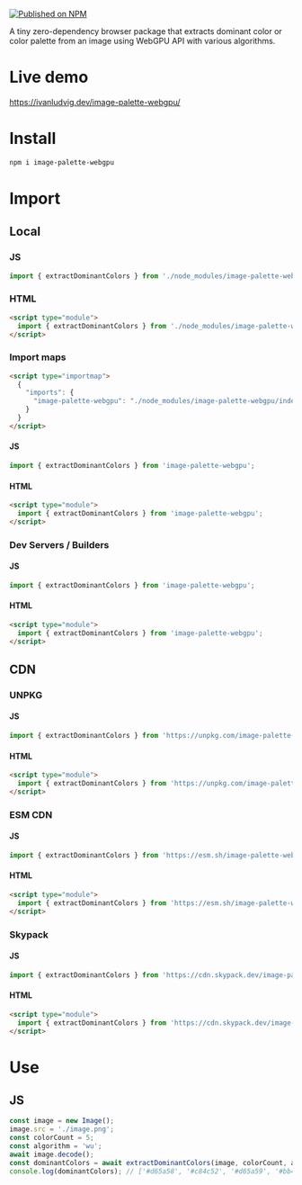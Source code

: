 [![Published on NPM](https://img.shields.io/npm/v/image-palette-webgpu.svg)](https://npmjs.com/package/image-palette-webgpu)

A tiny zero-dependency browser package that extracts dominant color or color palette from an image using WebGPU API with various algorithms.

# Live demo

https://ivanludvig.dev/image-palette-webgpu/

# Install

```sh
npm i image-palette-webgpu
```

# Import

## Local

### JS

```js
import { extractDominantColors } from './node_modules/image-palette-webgpu/index.js';
```

### HTML

```html
<script type="module">
  import { extractDominantColors } from './node_modules/image-palette-webgpu/index.js';
</script>
```

### Import maps

```html
<script type="importmap">
  {
    "imports": {
      "image-palette-webgpu": "./node_modules/image-palette-webgpu/index.js"
    }
  }
</script>
```

#### JS

```js
import { extractDominantColors } from 'image-palette-webgpu';
```

#### HTML

```html
<script type="module">
  import { extractDominantColors } from 'image-palette-webgpu';
</script>
```

### Dev Servers / Builders

#### JS

```js
import { extractDominantColors } from 'image-palette-webgpu';
```

#### HTML

```html
<script type="module">
  import { extractDominantColors } from 'image-palette-webgpu';
</script>
```

## CDN

### UNPKG

#### JS

```js
import { extractDominantColors } from 'https://unpkg.com/image-palette-webgpu';
```

#### HTML

```html
<script type="module">
  import { extractDominantColors } from 'https://unpkg.com/image-palette-webgpu';
</script>
```

### ESM CDN

#### JS

```js
import { extractDominantColors } from 'https://esm.sh/image-palette-webgpu';
```

#### HTML

```html
<script type="module">
  import { extractDominantColors } from 'https://esm.sh/image-palette-webgpu';
</script>
```

### Skypack

#### JS

```js
import { extractDominantColors } from 'https://cdn.skypack.dev/image-palette-webgpu';
```

#### HTML

```html
<script type="module">
  import { extractDominantColors } from 'https://cdn.skypack.dev/image-palette-webgpu';
</script>
```

# Use

## JS

```js
const image = new Image();
image.src = './image.png';
const colorCount = 5;
const algorithm = 'wu';
await image.decode();
const dominantColors = await extractDominantColors(image, colorCount, algorithm);
console.log(dominantColors); // ['#d65a58', '#c84c52', '#d65a59', '#bb464b', '#e3dbaa']
```
